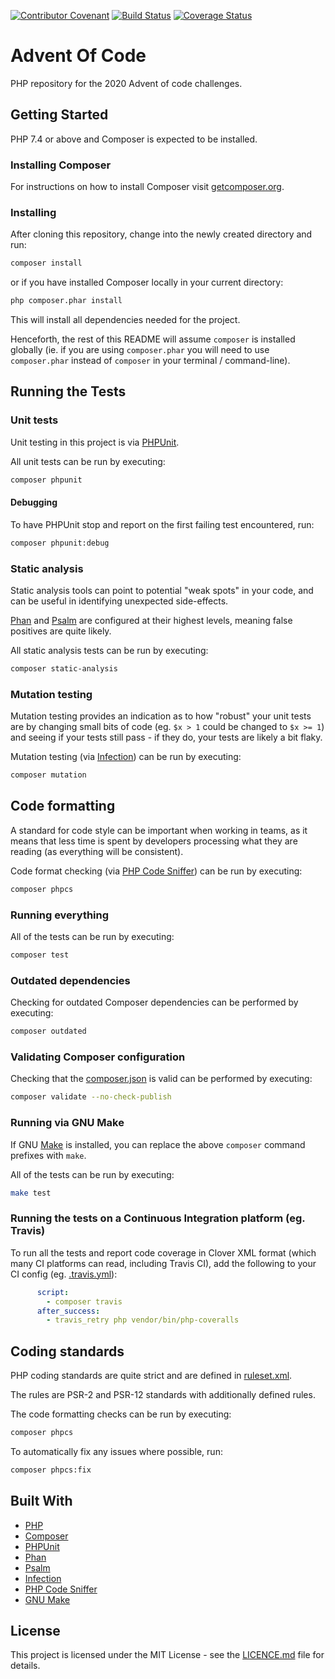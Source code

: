 [![Contributor Covenant](https://img.shields.io/badge/Contributor%20Covenant-v2.0%20adopted-ff69b4.svg)](code-of-conduct.md) [![Build Status](https://travis-ci.org/elliotjreed/php-template.svg?branch=master)](https://travis-ci.org/elliotjreed/php-template) [![Coverage Status](https://coveralls.io/repos/github/elliotjreed/php-template/badge.svg?branch=master)](https://coveralls.io/github/elliotjreed/php-template?branch=master)

# Advent Of Code

PHP repository for the 2020 Advent of code challenges.

## Getting Started

PHP 7.4 or above and Composer is expected to be installed.

### Installing Composer

For instructions on how to install Composer visit [getcomposer.org](https://getcomposer.org/download/).

### Installing

After cloning this repository, change into the newly created directory and run:

```bash
composer install
```

or if you have installed Composer locally in your current directory:

```bash
php composer.phar install
```

This will install all dependencies needed for the project.

Henceforth, the rest of this README will assume `composer` is installed globally (ie. if you are using `composer.phar` you will need to use `composer.phar` instead of `composer` in your terminal / command-line).

## Running the Tests

### Unit tests

Unit testing in this project is via [PHPUnit](https://phpunit.de/).

All unit tests can be run by executing:

```bash
composer phpunit
```

#### Debugging

To have PHPUnit stop and report on the first failing test encountered, run:

```bash
composer phpunit:debug
```

### Static analysis

Static analysis tools can point to potential "weak spots" in your code, and can be useful in identifying unexpected side-effects.

[Phan](https://github.com/phan/phan) and [Psalm](https://psalm.dev/) are configured at their highest levels, meaning false positives are quite likely.

All static analysis tests can be run by executing:

```bash
composer static-analysis
```

### Mutation testing

Mutation testing provides an indication as to how "robust" your unit tests are by changing small bits of code (eg. `$x > 1` could be changed to `$x >= 1`) and seeing if your tests still pass - if they do, your tests are likely a bit flaky.

Mutation testing (via [Infection](https://infection.github.io/)) can be run by executing:

```bash
composer mutation
```

## Code formatting

A standard for code style can be important when working in teams, as it means that less time is spent by developers processing what they are reading (as everything will be consistent).

Code format checking (via [PHP Code Sniffer](https://github.com/squizlabs/PHP_CodeSniffer)) can be run by executing:

```bash
composer phpcs
```

### Running everything

All of the tests can be run by executing:

```bash
composer test
```

### Outdated dependencies

Checking for outdated Composer dependencies can be performed by executing:

```bash
composer outdated
```

### Validating Composer configuration

Checking that the [composer.json](composer.json) is valid can be performed by executing:

```bash
composer validate --no-check-publish
```

### Running via GNU Make

If GNU [Make](https://www.gnu.org/software/make/) is installed, you can replace the above `composer` command prefixes with `make`.

All of the tests can be run by executing:

```bash
make test
```

### Running the tests on a Continuous Integration platform (eg. Travis)

To run all the tests and report code coverage in Clover XML format (which many CI platforms can read, including Travis CI), add the following to your CI config (eg. [.travis.yml](.travis.yml)):

```yaml
      script:
        - composer travis
      after_success:
        - travis_retry php vendor/bin/php-coveralls
```

## Coding standards

PHP coding standards are quite strict and are defined in [ruleset.xml](ruleset.xml).

The rules are PSR-2 and PSR-12 standards with additionally defined rules.

The code formatting checks can be run by executing:

```bash
composer phpcs
```

To automatically fix any issues where possible, run:

```bash
composer phpcs:fix
```

## Built With

  - [PHP](https://secure.php.net/)
  - [Composer](https://getcomposer.org/)
  - [PHPUnit](https://phpunit.de/)
  - [Phan](https://github.com/phan/phan)
  - [Psalm](https://psalm.dev/)
  - [Infection](https://infection.github.io/)
  - [PHP Code Sniffer](https://github.com/squizlabs/PHP_CodeSniffer)
  - [GNU Make](https://www.gnu.org/software/make/)

## License

This project is licensed under the MIT License - see the [LICENCE.md](LICENCE.md) file for details.
